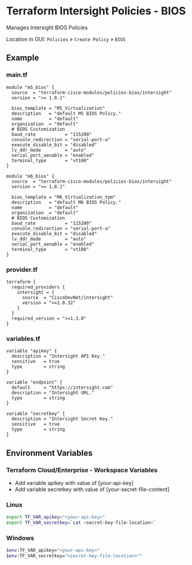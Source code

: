 <!-- BEGIN_TF_DOCS -->
# Terraform Intersight Policies - BIOS
Manages Intersight BIOS Policies

Location in GUI:
`Policies` » `Create Policy` » `BIOS`

## Example

### main.tf
```hcl
module "m5_bios" {
  source  = "terraform-cisco-modules/policies-bios/intersight"
  version = ">= 1.0.1"

  bios_template = "M5_Virtualization"
  description   = "default M5 BIOS Policy."
  name          = "default"
  organization  = "default"
  # BIOS Customization
  baud_rate           = "115200"
  console_redirection = "serial-port-a"
  execute_disable_bit = "disabled"
  lv_ddr_mode         = "auto"
  serial_port_aenable = "enabled"
  terminal_type       = "vt100"
}

module "m6_bios" {
  source  = "terraform-cisco-modules/policies-bios/intersight"
  version = ">= 1.0.1"

  bios_template = "M6_Virtualization_tpm"
  description   = "default M6 BIOS Policy."
  name          = "default"
  organization  = "default"
  # BIOS Customization
  baud_rate           = "115200"
  console_redirection = "serial-port-a"
  execute_disable_bit = "disabled"
  lv_ddr_mode         = "auto"
  serial_port_aenable = "enabled"
  terminal_type       = "vt100"
}
```

### provider.tf
```hcl
terraform {
  required_providers {
    intersight = {
      source  = "CiscoDevNet/intersight"
      version = ">=1.0.32"
    }
  }
  required_version = ">=1.3.0"
}
```

### variables.tf
```hcl
variable "apikey" {
  description = "Intersight API Key."
  sensitive   = true
  type        = string
}

variable "endpoint" {
  default     = "https://intersight.com"
  description = "Intersight URL."
  type        = string
}

variable "secretkey" {
  description = "Intersight Secret Key."
  sensitive   = true
  type        = string
}
```

## Environment Variables

### Terraform Cloud/Enterprise - Workspace Variables
- Add variable apikey with value of [your-api-key]
- Add variable secretkey with value of [your-secret-file-content]

### Linux
```bash
export TF_VAR_apikey="<your-api-key>"
export TF_VAR_secretkey=`cat <secret-key-file-location>`
```

### Windows
```bash
$env:TF_VAR_apikey="<your-api-key>"
$env:TF_VAR_secretkey="<secret-key-file-location>""
```
<!-- END_TF_DOCS -->